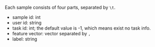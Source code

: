 Each sample consists of four parts, separated by `\t`. 
- sample id: int
- user id: string
- task id: int; the default value is -1, which means exist no task info.
- feature vector: vector separated by `,`
- label: string
    